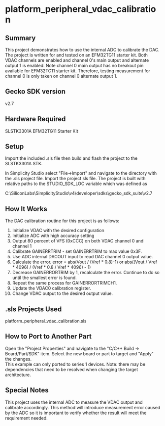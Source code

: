 # platform_peripheral_vdac_calibration

## Summary
This project demonstrates how to use the internal ADC to calibrate the DAC.
The project is written for and tested on an EFM32TG11 starter kit. 
Both VDAC channels are enabled and channel 0's main output and alternate 
output 1 is enabled. Note channel 0 main output has no breakout pin available
for EFM32TG11 starter kit. Therefore, testing measurement for channel 0 is 
only taken on channel 0 alternate output 1.

## Gecko SDK version
v2.7

## Hardware Required
SLSTK3301A EFM32TG11 Starter Kit

## Setup
Import the included .sls file then build and flash the project to the SLSTK3301A STK.

In Simplicity Studio select "File->Import" and navigate to the directory with the .sls project file. Import the project sls file. The project is built with relative paths to the STUDIO_SDK_LOC variable which was defined as

C:\SiliconLabs\SimplicityStudio\v4\developer\sdks\gecko_sdk_suite\v2.7

## How It Works
The DAC calibration routine for this project is as follows:

1. Initialize VDAC with the desired configuration
2. Initialize ADC with high accuracy setting
3. Output 80 percent of VFS (0xCCC) on both VDAC channel 0 and channel 1
4. Calibrate GAINERRTRIM - set GAINERRTRIM to max value 0x3F.
5. Use ADC internal DACOUT input to read DAC channel 0 output value.
6. Calculate the error. error = abs(Vout / (Vref \* 0.8)-1) or 
   abs((Vout / Vref \* 4096) / (Vref \* 0.8 / Vref \* 4096) - 1)
7. Decrease GAINERRORTRIM by 1, recalculate the error. Continue to do so
   until the smallest error is found.
8. Repeat the same process for GAINERRORTRIMCH1.
9. Update the VDAC0 calibration register.
10. Change VDAC output to the desired output value.

## .sls Projects Used
platform_peripheral_vdac_calibration.sls

## How to Port to Another Part
Open the "Project Properties" and navigate to the "C/C++ Build -> Board/Part/SDK" item.  Select the new board or part to target and "Apply" the changes.  
This example can only ported to series 1 devices.
Note: there may be dependencies that need to be resolved when changing the target architecture.

## Special Notes
This project uses the internal ADC to measure the VDAC output and calibrate
accordingly. This method will introduce measurement error caused by the ADC
so it is important to verify whether the result will meet the requirement needed.

